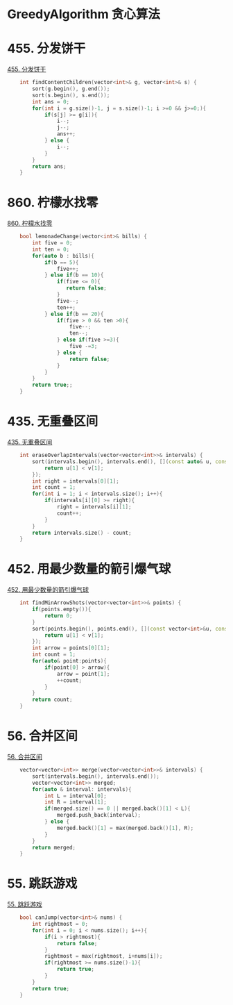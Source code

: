 # GreedyAlgorithm 贪心算法

# 455. 分发饼干

[455. 分发饼干](https://leetcode.cn/problems/assign-cookies)

```C++
    int findContentChildren(vector<int>& g, vector<int>& s) {
        sort(g.begin(), g.end());
        sort(s.begin(), s.end());
        int ans = 0;
        for(int i = g.size()-1, j = s.size()-1; i >=0 && j>=0;){
            if(s[j] >= g[i]){
                i--;
                j--;
                ans++;
            } else {
                i--;
            }
        }
        return ans;
    }
```
# 860. 柠檬水找零
[860. 柠檬水找零](https://leetcode.cn/problems/lemonade-change/description/)
```C++
    bool lemonadeChange(vector<int>& bills) {
        int five = 0;
        int ten = 0;
        for(auto b : bills){
            if(b == 5){
                five++;
            } else if(b == 10){
                if(five <= 0){
                   return false; 
                }
                five--;
                ten++;
            } else if(b == 20){
                if(five > 0 && ten >0){
                    five--;
                    ten--;
                } else if(five >=3){
                    five -=3;
                } else {
                    return false;
                }
            }
        }
        return true;;
    }
```

# 435. 无重叠区间
[435. 无重叠区间](https://leetcode.cn/problems/non-overlapping-intervals)

```C++
    int eraseOverlapIntervals(vector<vector<int>>& intervals) {
        sort(intervals.begin(), intervals.end(), [](const auto& u, const auto& v)->bool {
            return u[1] < v[1];
        });
        int right = intervals[0][1];
        int count = 1;
        for(int i = 1; i < intervals.size(); i++){
            if(intervals[i][0] >= right){
                right = intervals[i][1];
                count++;
            }
        }
        return intervals.size() - count; 
    }
```
# 452. 用最少数量的箭引爆气球
[452. 用最少数量的箭引爆气球](https://leetcode.cn/problems/minimum-number-of-arrows-to-burst-balloons)
```C++
    int findMinArrowShots(vector<vector<int>>& points) {
        if(points.empty()){
            return 0;
        }
        sort(points.begin(), points.end(), [](const vector<int>&u, const vector<int>&v){
            return u[1] < v[1];
        });
        int arrow = points[0][1];
        int count = 1;
        for(auto& point:points){
            if(point[0] > arrow){
                arrow = point[1];
                ++count;
            }
        }
        return count;
    }
```
# 56. 合并区间
[56. 合并区间](https://leetcode.cn/problems/merge-intervals)
```C++
    vector<vector<int>> merge(vector<vector<int>>& intervals) {
        sort(intervals.begin(), intervals.end());
        vector<vector<int>> merged;
        for(auto & interval: intervals){
            int L = interval[0];
            int R = interval[1];
            if(merged.size() == 0 || merged.back()[1] < L){
                merged.push_back(interval);
            } else {
                merged.back()[1] = max(merged.back()[1], R);
            }
        }
        return merged;
    }
```

# 55. 跳跃游戏
[55. 跳跃游戏](https://leetcode.cn/problems/jump-game)
```C++
    bool canJump(vector<int>& nums) {
        int rightmost = 0;
        for(int i = 0; i < nums.size(); i++){
            if(i > rightmost){
                return false;
            }
            rightmost = max(rightmost, i+nums[i]);
            if(rightmost >= nums.size()-1){
                return true;
            }
        }
        return true;
    }
```